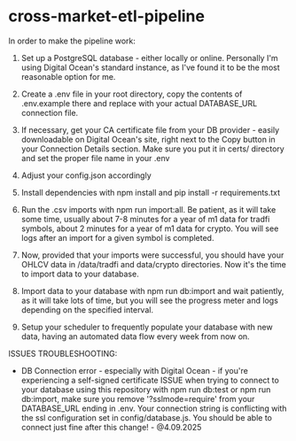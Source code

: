 # cross-market-etl-pipeline


In order to make the pipeline work:

1. Set up a PostgreSQL database - either locally or online. Personally I'm using Digital Ocean's standard instance, as I've found it to be the most reasonable option for me. 
2. Create a .env file in your root directory, copy the contents of .env.example there and replace with your actual DATABASE_URL connection file.
3. If necessary, get your CA certificate file from your DB provider - easily downloadable on Digital Ocean's site, right next to the Copy button in your Connection Details section. Make sure you put it in certs/ directory and set the proper file name in your .env
4. Adjust your config.json accordingly
5. Install dependencies with npm install and pip install -r requirements.txt
6. Run the .csv imports with npm run import:all. Be patient, as it will take some time, usually about 7-8 minutes for a year of m1 data for tradfi symbols, about 2 minutes for a year of m1 data for crypto. You will see logs after an import for a given symbol is completed.
7. Now, provided that your imports were successful, you should have your OHLCV data in /data/tradfi and data/crypto directories. Now it's the time to import data to your database.
8. Import data to your database with npm run db:import and wait patiently, as it will take lots of time, but you will see the progress meter and logs depending on the specified interval.

9. Setup your scheduler to frequently populate your database with new data, having an automated data flow every week from now on.


ISSUES TROUBLESHOOTING:
- DB Connection error - especially with Digital Ocean - if you're experiencing a self-signed certificate ISSUE when trying to connect to your database using this repository with npm run db:test or npm run db:import, make sure you remove '?sslmode=require' from your DATABASE_URL ending in .env. Your connection string is conflicting with the ssl configuration set in config/database.js. You should be able to connect just fine after this change! - @4.09.2025